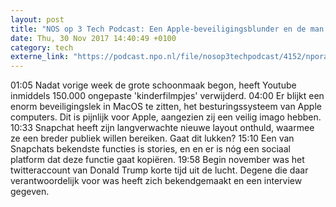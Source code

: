 ```yaml
---
layout: post
title: "NOS op 3 Tech Podcast: Een Apple-beveiligingsblunder en de man die Trump offline haalde op Twitter"
date: Thu, 30 Nov 2017 14:40:49 +0100
category: tech
externe_link: "https://podcast.npo.nl/file/nosop3techpodcast/4152/nporadio1_nosop3techpodcast_20171130_nos-op-3-tech-podcast-een-apple-beveiligingsblunder-en-de-man-die-trump-offline-haalde-op-twitter.mp3"
---
```


01:05 Nadat vorige week de grote schoonmaak begon, heeft Youtube inmiddels 150.000 ongepaste 'kinderfilmpjes' verwijderd.
04:00 Er blijkt een enorm beveiligingslek in MacOS te zitten, het besturingssysteem van Apple computers. Dit is pijnlijk voor Apple, aangezien zij een veilig imago hebben.
10:33 Snapchat heeft zijn langverwachte nieuwe layout onthuld, waarmee ze een breder publiek willen bereiken. Gaat dit lukken?
15:10 Een van Snapchats bekendste functies is stories, en en er is nóg een sociaal platform dat deze functie gaat kopiëren.
19:58 Begin november was het twitteraccount van Donald Trump korte tijd uit de lucht. Degene die daar verantwoordelijk voor was heeft zich bekendgemaakt en een interview gegeven.<img src="http://feeds.feedburner.com/~r/nosop3-tech-podcast/~4/wAakS5AsCcA" height="1" width="1" alt=""/>
